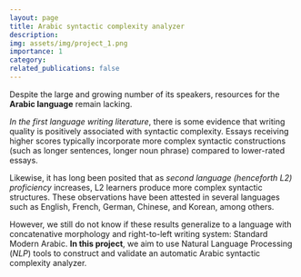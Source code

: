 ```yaml
---
layout: page
title: Arabic syntactic complexity analyzer
description: 
img: assets/img/project_1.png
importance: 1
category: 
related_publications: false
---
```


Despite the large and growing number of its speakers, resources for the **Arabic language** remain lacking. 

*In the first language writing literature*, there is some evidence that writing quality is positively associated with syntactic complexity. Essays receiving higher scores typically incorporate more complex syntactic constructions (such as longer sentences, longer noun phrase) compared to lower-rated essays. 

Likewise, it has long been posited that as *second language (henceforth L2) proficiency* increases, L2 learners produce more complex syntactic structures. These observations have been attested in several languages such as English, French, German, Chinese, and Korean, among others. 

However, we still do not know if these results generalize to a language with concatenative morphology and right-to-left writing system: Standard Modern Arabic. **In this project**, we aim to use Natural Language Processing (*NLP*) tools to construct and validate an automatic Arabic syntactic complexity analyzer.